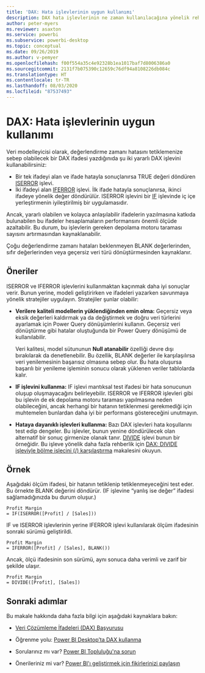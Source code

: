 ```yaml
---
title: 'DAX: Hata işlevlerinin uygun kullanımı'
description: DAX hata işlevlerinin ne zaman kullanılacağına yönelik rehber.
author: peter-myers
ms.reviewer: asaxton
ms.service: powerbi
ms.subservice: powerbi-desktop
ms.topic: conceptual
ms.date: 09/26/2019
ms.author: v-pemyer
ms.openlocfilehash: f00f554a35c4e92328b1ea1017baf7d8006386a0
ms.sourcegitcommit: 2131f7b075390c12659c76df94a8108226db084c
ms.translationtype: HT
ms.contentlocale: tr-TR
ms.lasthandoff: 08/03/2020
ms.locfileid: "87537493"
---
```

# <a name="dax-appropriate-use-of-error-functions"></a>DAX: Hata işlevlerinin uygun kullanımı

Veri modelleyicisi olarak, değerlendirme zamanı hatasını tetiklemenize sebep olabilecek bir DAX ifadesi yazdığınıda şu iki yararlı DAX işlevini kullanabilirsiniz:

- Bir tek ifadeyi alan ve ifade hatayla sonuçlanırsa TRUE değeri döndüren [ISERROR](/dax/iserror-function-dax) işlevi.
- İki ifadeyi alan [IFERROR](/dax/iferror-function-dax) işlevi. İlk ifade hatayla sonuçlanırsa, ikinci ifadeye yönelik değer döndürülür. ISERROR işlevini bir [IF](/dax/if-function-dax) işlevinde iç içe yerleştirmenin iyileştirilmiş bir uygulamasıdır.

Ancak, yararlı olabilen ve kolayca anlaşılabilir ifadelerin yazılmasına katkıda bulunabilen bu ifadeler hesaplamaların performansını önemli ölçüde azaltabilir. Bu durum, bu işlevlerin gereken depolama motoru taraması sayısını artırmasından kaynaklanabilir.

Çoğu değerlendirme zamanı hataları beklenmeyen BLANK değerlerinden, sıfır değerlerinden veya geçersiz veri türü dönüştürmesinden kaynaklanır.

## <a name="recommendations"></a>Öneriler

ISERROR ve IFERROR işlevlerini kullanmaktan kaçınmak daha iyi sonuçlar verir. Bunun yerine, modeli geliştirirken ve ifadeleri yazarken savunmaya yönelik stratejiler uygulayın. Stratejiler şunlar olabilir:

- **Verilere kaliteli modellerin yüklendiğinden emin olma:** Geçersiz veya eksik değerleri kaldırmak ya da değiştirmek ve doğru veri türlerini ayarlamak için Power Query dönüşümlerini kullanın. Geçersiz veri dönüştürme gibi hatalar oluştuğunda bir Power Query dönüşümü de kullanılabilir.

    Veri kalitesi, model sütununun **Null atanabilir** özelliği devre dışı bırakılarak da denetlenebilir. Bu özellik, BLANK değerler ile karşılaşılırsa veri yenilemesinin başarısız olmasına sebep olur. Bu hata oluşursa başarılı bir yenileme işleminin sonucu olarak yüklenen veriler tablolarda kalır.
- **IF işlevini kullanma:** IF işlevi mantıksal test ifadesi bir hata sonucunun oluşup oluşmayacağını belirleyebilir. ISERROR ve IFERROR işlevleri gibi bu işlevin de ek depolama motoru taraması yapılmasına neden olabileceğini, ancak herhangi bir hatanın tetiklenmesi gerekmediği için muhtemelen bunlardan daha iyi bir performans göstereceğini unutmayın.
- **Hataya dayanıklı işlevleri kullanma:** Bazı DAX işlevleri hata koşullarını test edip dengeler. Bu işlevler, bunun yenine döndürülecek olan alternatif bir sonuç girmenize olanak tanır. [DIVIDE](/dax/divide-function-dax) işlevi bunun bir örneğidir. Bu işleve yönelik daha fazla rehberlik için [DAX: DIVIDE işleviyle bölme işlecini (/) karşılaştırma](dax-divide-function-operator.md) makalesini okuyun.

## <a name="example"></a>Örnek

Aşağıdaki ölçüm ifadesi, bir hatanın tetiklenip tetiklenmeyeceğini test eder. Bu örnekte BLANK değerini döndürür. (IF işlevine “yanlış ise değer” ifadesi sağlamadığınızda bu durum oluşur.)

```dax
Profit Margin
= IF(ISERROR([Profit] / [Sales]))
```

IF ve ISERROR işlevlerinin yerine IFERROR işlevi kullanılarak ölçüm ifadesinin sonraki sürümü geliştirildi.

```dax
Profit Margin
= IFERROR([Profit] / [Sales], BLANK())
```

Ancak, ölçü ifadesinin son sürümü, aynı sonuca daha verimli ve zarif bir şekilde ulaşır.

```dax
Profit Margin
= DIVIDE([Profit], [Sales])
```

## <a name="next-steps"></a>Sonraki adımlar

Bu makale hakkında daha fazla bilgi için aşağıdaki kaynaklara bakın:

- [Veri Çözümleme İfadeleri (DAX) Başvurusu](/dax/)

- Öğrenme yolu: [Power BI Desktop’ta DAX kullanma](https://docs.microsoft.com/learn/paths/dax-power-bi/)
- Sorularınız mı var? [Power BI Topluluğu'na sorun](https://community.powerbi.com/)
- Önerileriniz mi var? [Power BI'ı geliştirmek için fikirlerinizi paylaşın](https://ideas.powerbi.com)
